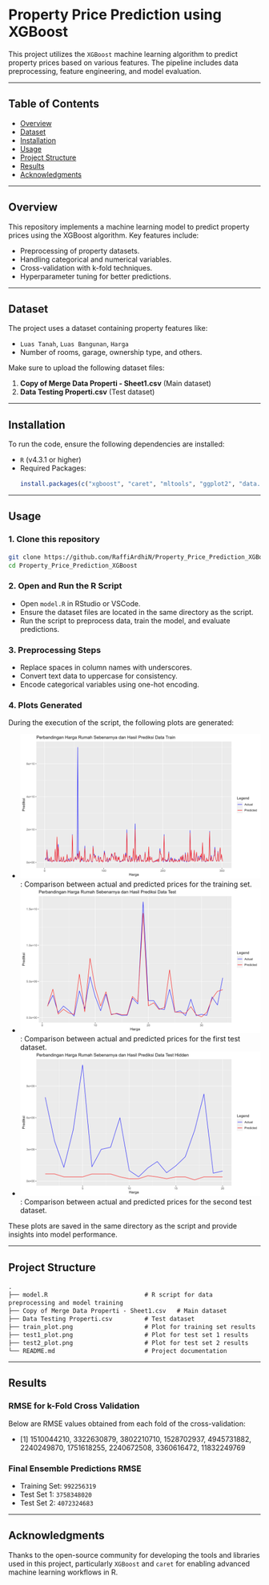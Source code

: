 # Property Price Prediction using XGBoost

This project utilizes the `XGBoost` machine learning algorithm to predict property prices based on various features. The pipeline includes data preprocessing, feature engineering, and model evaluation.

---

## Table of Contents
- [Overview](#overview)
- [Dataset](#dataset)
- [Installation](#installation)
- [Usage](#usage)
- [Project Structure](#project-structure)
- [Results](#results)
- [Acknowledgments](#acknowledgments)

---

## Overview
This repository implements a machine learning model to predict property prices using the XGBoost algorithm. Key features include:
- Preprocessing of property datasets.
- Handling categorical and numerical variables.
- Cross-validation with k-fold techniques.
- Hyperparameter tuning for better predictions.

---

## Dataset
The project uses a dataset containing property features like:
- `Luas Tanah`, `Luas Bangunan`, `Harga`
- Number of rooms, garage, ownership type, and others.

Make sure to upload the following dataset files:
1. **Copy of Merge Data Properti - Sheet1.csv** (Main dataset)
2. **Data Testing Properti.csv** (Test dataset)

---

## Installation
To run the code, ensure the following dependencies are installed:
- `R` (v4.3.1 or higher)
- Required Packages: 
  ```r
  install.packages(c("xgboost", "caret", "mltools", "ggplot2", "data.table"))
  ```

---

## Usage
### 1. Clone this repository
```bash
git clone https://github.com/RaffiArdhiN/Property_Price_Prediction_XGBoost.git
cd Property_Price_Prediction_XGBoost
```

### 2. Open and Run the R Script
- Open `model.R` in RStudio or VSCode.
- Ensure the dataset files are located in the same directory as the script.
- Run the script to preprocess data, train the model, and evaluate predictions.

### 3. Preprocessing Steps
- Replace spaces in column names with underscores.
- Convert text data to uppercase for consistency.
- Encode categorical variables using one-hot encoding.

### 4. Plots Generated
During the execution of the script, the following plots are generated:
- ![Data Train Plot](train_plot.png): Comparison between actual and predicted prices for the training set.
- ![Data Test 1 Plot](test_plot.png): Comparison between actual and predicted prices for the first test dataset.
- ![Data test 2 Plot](test2_plot.png): Comparison between actual and predicted prices for the second test dataset.

These plots are saved in the same directory as the script and provide insights into model performance.

---

## Project Structure
```
.
├── model.R                           # R script for data preprocessing and model training
├── Copy of Merge Data Properti - Sheet1.csv   # Main dataset
├── Data Testing Properti.csv         # Test dataset
├── train_plot.png                    # Plot for training set results
├── test1_plot.png                    # Plot for test set 1 results
├── test2_plot.png                    # Plot for test set 2 results
└── README.md                         # Project documentation
```

---

## Results
### RMSE for k-Fold Cross Validation
Below are RMSE values obtained from each fold of the cross-validation:
- [1] 1510044210, 3322630879, 3802210710, 1528702937, 4945731882, 2240249870, 1751618255, 2240672508, 3360616472, 11832249769

### Final Ensemble Predictions RMSE
- Training Set: `992256319`
- Test Set 1: `3758348020`
- Test Set 2: `4072324683`

---

## Acknowledgments
Thanks to the open-source community for developing the tools and libraries used in this project, particularly `XGBoost` and `caret` for enabling advanced machine learning workflows in R.
